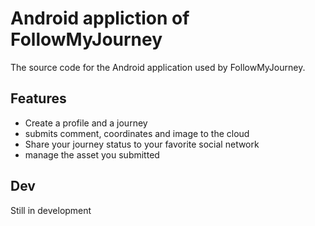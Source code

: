 # Android appliction of FollowMyJourney

The source code for the Android application used by FollowMyJourney. 

## Features

* Create a profile and a journey
* submits comment, coordinates and image to the cloud
* Share your journey status to your favorite social network
* manage the asset you submitted

## Dev

Still in development
